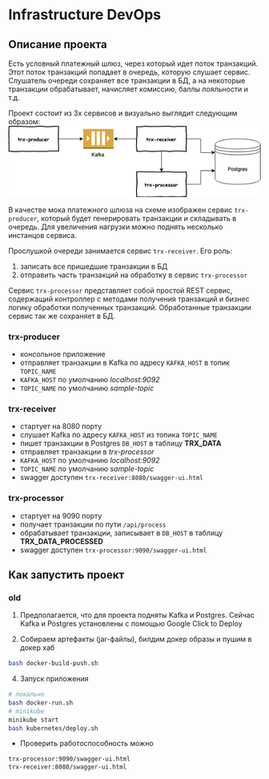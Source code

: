 # Infrastructure DevOps

## Описание проекта

Есть условный платежный шлюз, через который идет поток транзакций.
Этот поток транзакций попадает в очередь, которую слушает сервис.
Слушатель очереди сохраняет все транзакции в БД, а на некоторые транзакции обрабатывает,
начисляет комиссию, баллы лояльности и т.д.

Проект состоит из 3х сервисов и визуально выглядит следующим образом:
![title](app_scheme.png)

В качестве мока платежного шлюза на схеме изображен сервис `trx-producer`,
который будет генерировать транзакции и складывать в очередь. Для увеличения 
нагрузки можно поднять несколько инстанцов сервиса. 

Прослушкой очереди занимается сервис `trx-receiver`. Его роль:
1) записать все пришедшие транзакции в БД
2) отправить часть транзакций на обработку в сервис `trx-processor`

Сервис `trx-processor` представляет собой простой REST сервис, 
содержащий контроллер с методами получения транзакций и бизнес логику обработки 
полученных транзакций. Обработанные транзакции сервис так же сохраняет в БД.


### trx-producer
- консольное приложение
- отправляет транзакции в Kafka по адресу `KAFKA_HOST` в топик `TOPIC_NAME`
- `KAFKA_HOST` по умолчанию _localhost:9092_
- `TOPIC_NAME` по умолчанию _sample-topic_

### trx-receiver
- стартует на 8080 порту
- слушает Kafka по адресу `KAFKA_HOST` из топика `TOPIC_NAME`
- пишет транзакции в Postgres `DB_HOST` в таблицу **TRX_DATA**
- отправляет транзакции в _trx-processor_
- `KAFKA_HOST` по умолчанию _localhost:9092_
- `TOPIC_NAME` по умолчанию _sample-topic_
- swagger доступен `trx-receiver:8080/swagger-ui.html`

### trx-processor
- стартует на 9090 порту
- получает транзакции по пути `/api/process`
- обрабатывает транзакции, записывает в `DB_HOST` в таблицу **TRX_DATA_PROCESSED**
- swagger доступен `trx-processor:9090/swagger-ui.html`


## Как запустить проект
### old
1) Предполагается, что для проекта подняты Kafka и Postgres.
Сейчас Kafka и Postgres установлены с помощью Google Click to Deploy

3) Собираем артефакты (jar-файлы), билдим докер образы и пушим в докер хаб
```bash
bash docker-build-push.sh
```

4) Запуск приложения
```bash
# локально
bash docker-run.sh
# minikube
minikube start
bash kubernetes/deploy.sh
```

* Проверить работоспособность можно 
```
trx-processor:9090/swagger-ui.html
trx-receiver:8080/swagger-ui.html
```
